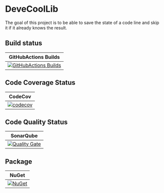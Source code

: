 # DeveCoolLib
The goal of this project is to be able to save the state of a code line and skip it if it already knows the result.

## Build status

| GitHubActions Builds |
|:--------------------:|
| [![GitHubActions Builds](https://github.com/devedse/DeveCoolLib/workflows/GitHubActionsBuilds/badge.svg)](https://github.com/devedse/DeveCoolLib/actions/workflows/githubactionsbuilds.yml) |

## Code Coverage Status

| CodeCov |
|:-------:|
| [![codecov](https://codecov.io/gh/devedse/DeveCoolLib/branch/master/graph/badge.svg)](https://codecov.io/gh/devedse/DeveCoolLib) |

## Code Quality Status

| SonarQube |
|:---------:|
| [![Quality Gate](https://sonarcloud.io/api/project_badges/measure?project=DeveCoolLib&metric=alert_status)](https://sonarcloud.io/dashboard?id=DeveCoolLib) |

## Package

| NuGet |
|:-----:|
| [![NuGet](https://img.shields.io/nuget/v/DeveCoolLib.svg)](https://www.nuget.org/packages/DeveCoolLib/) |
